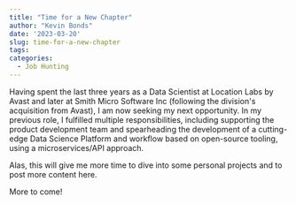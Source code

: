 ```yaml
---
title: "Time for a New Chapter"
author: "Kevin Bonds"
date: '2023-03-20'
slug: time-for-a-new-chapter
tags: 
categories: 
  - Job Hunting
---
```


Having spent the last three years as a Data Scientist at Location Labs by Avast and later at Smith Micro Software Inc (following the division's acquisition from Avast), I am now seeking my next opportunity. In my previous role, I fulfilled multiple responsibilities, including supporting the product development team and spearheading the development of a cutting-edge Data Science Platform and workflow based on open-source tooling, using a microservices/API approach.

Alas, this will give me more time to dive into some personal projects and to post more content here.

More to come!
